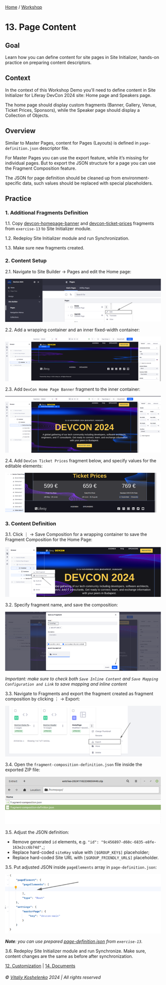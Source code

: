[Home](../../../README.md) / [Workshop](../README.md) 

# 13. Page Content

## Goal 

Learn how you can define content for site pages in Site Initializer, hands-on practice on preparing content descriptors.

## Context

In the context of this Workshop Demo you'll need to define content in Site Initializer for Liferay DevCon 2024 site: Home page and Speakers page.

The home page should display custom fragments (Banner, Gallery, Venue, Ticket Prices, Sponsors), while the Speaker page should display a Collection of Objects.

## Overview

Similar to Master Pages, content for Pages (Layouts) is defined in `page-definition.json` descriptor file.

For Master Pages you can use the export feature, while it’s missing for individual pages. But to export the JSON structure for a page you can use the Fragment Composition feature.

The JSON for page definition should be cleaned up from environment-specific data, such values should be replaced with special placeholders.

## Practice

### 1. Additional Fragments Definition

1.1. Copy [devcon-homepage-banner](../../../exercises/exercise-13/fragments/group/devcon/devcon-homepage-banner) and [devcon-ticket-prices](../../../exercises/exercise-13/fragments/group/devcon/devcon-ticket-prices) fragments from `exercise-13` to Site Initializer module.

1.2. Redeploy Site Initializer module and run Synchronization.

1.3. Make sure new fragments created.

### 2. Content Setup

2.1. Navigate to Site Builder → Pages and edit the Home page:

![01.png](images/01.png)

2.2. Add a wrapping container and an inner fixed-width container:

![02.png](images/02.png)

2.3. Add `DevCon Home Page Banner` fragment to the inner container:

![03.png](images/03.png)

2.4. Add `DevCon Ticket Prices` fragment below, and specify values for the editable elements:

![04.png](images/04.png)

### 3. Content Definition

3.1. Click ⋮ → Save Composition for a wrapping container to save the Fragment Composition for the Home Page:

![05.png](images/05.png)

3.2. Specify fragment name, and save the composition:

![06.png](images/06.png)

_Important: make sure to check both `Save Inline Content` and `Save Mapping Configuration and Link` to save mapping and inline content_

3.3. Navigate to Fragments and export the fragment created as fragment composition by clicking ⋮ → Export:

![07.png](images/07.png)

3.4. Open the `fragment-composition-definition.json` file inside the exported ZIP file:

![08.png](images/08.png)

3.5. Adjust the JSON definition:
- Remove generated `id` elements, e.g. `"id": "9c456897-d60c-6835-e8fe-163e2cc6b74d",`;
- Replace hard-coded `siteKey` value with `[$GROUP_KEY$]` placeholder;
- Replace hard-coded Site URL with `[$GROUP_FRIENDLY_URL$]` placeholder.

3.5. Put adjusted JSON inside `pageElements` array in `page-definition.json`:

![09.png](images/09.png)

_**Note**: you can use prepared [page-definition.json](../../../exercises/exercise-13/layouts/1_home/page-definition.json) from `exercise-13`._

3.6. Redeploy Site Initializer module and run Synchronize. Make sure, content changes are the same as before after synchronization. 

[12. Customization](../12-customization/README.md) | [14. Documents](../14-documents/README.md) 

###### © [Vitaliy Koshelenko](https://www.linkedin.com/in/vitaliy-koshelenko) 2024 | All rights reserved